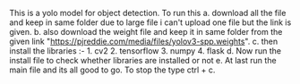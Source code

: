 This is a yolo model for object detection.
To run this 
a.  download all the file and keep in same folder due to large file i can't upload one file but the link is given.
b.  also  download the weight file and keep it in same folder from the given link "https://pjreddie.com/media/files/yolov3-spp.weights".
c.  then install the libraries :-
                                           1.  cv2
                                           2.  tensorflow 
                                           3.  numpy 
                                           4. flask
d.  Now run the install file to check whether libraries are installed or not 
e.  At last run the main file and its all good to go.
To stop the type ctrl + c.
